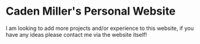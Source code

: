 # Caden Miller's Personal Website
I am looking to add more projects and/or experience to this website, if you have any ideas please contact me via the website itself!  